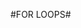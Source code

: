 #FOR LOOPS#
<!doctype html>
<html>
    <head>
        <script>
            var continents = ["Australia", "Africa", 
                              "Antarctica", "Eurasia", "America"];
            var response, count = 0;
          
            for (var index=0; index < continents.length; 
                              index++) {
                response = confirm("Have you been to " + 
                                    continents[index] + "?");  
                if (response) count++;
            }
            alert("You have been to " + count + 
                  " continents!");
        </script>
    </head>
</html>
## FOR ... IN LOOPS ##
for ... in gives you the index of each item
<!doctype html>
<html>
    <head>
        <script>
            var continents = ["Australia", "Africa", 
                              "Antarctica", "Eurasia", "America"];
            var response, count=0;
            
            for (var index in continents) {
                response = confirm("Have you been to "
                                   + continents[index] + "?");  
                if (response) count++;
            }
            alert("You have been to " + count +
                  " continents!");
        </script>
    </head>
</html>
## FOR ... IN LOOPS ##
This example shows how for ... in can be used
to access the content of a data structure
 <!doctype html>
<html>
    <head>
        <title>Example of for in</title>
        <script>
            var response, count = 0;
            var onePerson = { initials:"DR", age:40,
                              job:"Professor" };
            
            for (var property in onePerson) {
                alert(property + "=" + onePerson[property]);
            }
        </script>
    </head>
</html>

## FOR ... OF LOOPS ##
<!doctype html>
<html>
    <head>
        <title>Example of for of</title>
        <script>
            var continents = ["Australia", "Africa",
                              "Antarctica", "Eurasia", "America"];
            var response, count = 0;
            
            for (var continent of continents) {
                response = confirm("Have you been to " + 
                                    continent + "?");  
            if (response) count++;
            }
            alert("You have been to " + count + " continents!");
        </script>
    </head>
</html>
var number=1;
for ( ; number <= 12; number++ ) {
alert(number + " times 9 = ", number * 9);
}
var number=1;
for ( ; number <= 12; number++ ) {
alert(number + " times 9 = ", number * 9);
}